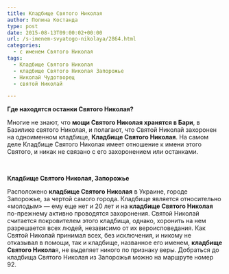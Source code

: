 ```yaml
---
title: Кладбище Святого Николая
author: Полина Костанда
type: post
date: 2015-08-13T09:00:02+00:00
url: /s-imenem-svyatogo-nikolaya/2864.html
categories:
  - с именем Святого Николая
tags:
  - Кладбище Святого Николая
  - кладбище Святого Николая Запорожье
  - Николай Чудотворец
  - святой Николай

---
```

**Где находятся останки Святого Николая?**

Многие не знают, что **мощи Святого Николая хранятся в Бари**, в Базилике святого Николая, и полагают, что Святой Николай захоронен на одноименном кладбище, **Кладбище Святого Николая**. На самом деле Кладбище Святого Николая имеет отношение к имени этого Святого, и никак не связано с его захоронением или останками.<!--more-->

&nbsp;

**Кладбище Святого Николая, Запорожье**

Расположено **кладбище Святого Николая** в Украине, городе Запорожье, за чертой самого города. Кладбище является относительно «молодым» &#8212; ему еще нет и 20 лет и на **кладбище Святого Николая** по-прежнему активно проводятся захоронения. Святой Николай считается покровителем этого кладбища, однако, хоронить на нем разрешается всех людей, независимо от их вероисповедания. Как Святой Николай принимал всех, без исключения, и никому не отказывал в помощи, так и кладбище, названное его именем, **кладбище Святого Никола**я, не выделяет никого по признаку веры. Добраться до кладбища Святого Николая из Запорожья можно на маршруте номер 92.

&nbsp;